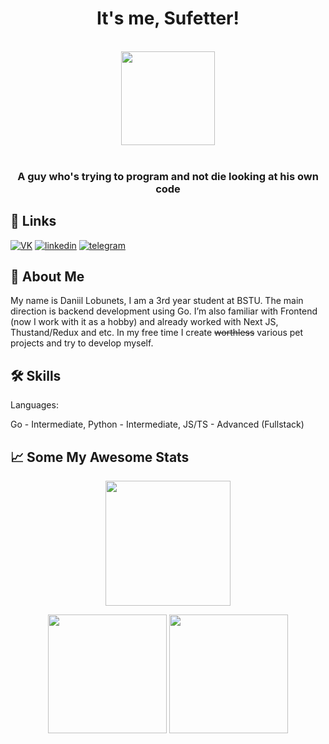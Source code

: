 <div align="center"><h1>It's me, Sufetter!</h1>
  
  <br/>
  <img src="https://www.icegif.com/wp-content/uploads/2023/06/icegif-301.gif"  height="150" width ="150">
  <br/>
 <br/>
 <h3>A guy who's trying to program and not die looking at his own code</h3>
  
</div>

 



## 🔗 Links
[![VK](https://img.shields.io/badge/vk-0077ff?style=for-the-badge&logo=vk&logoColor=white)](https://vk.com/mrhenschel)
[![linkedin](https://img.shields.io/badge/linkedin-0A66C2?style=for-the-badge&logo=linkedin&logoColor=white)](https://www.linkedin.com/in/daniil-lobunets/)
[![telegram](https://img.shields.io/badge/telegram-1DA1F2?style=for-the-badge&logo=telegram&logoColor=white)](https://t.me/mrhenschel)


## 🚀 About Me

My name is Daniil Lobunets, I am a 3rd year student at BSTU. The main direction is backend development using Go. 
I’m also familiar with Frontend (now I work with it as a hobby) and already worked with Next JS, Thustand/Redux and etc.
In my free time I create ~~worthless~~ various pet projects and try to develop myself.


## 🛠 Skills
Languages:

Go - Intermediate,
Python - Intermediate,
JS/TS - Advanced (Fullstack)



## 📈 Some My Awesome Stats

<p align="center">
<img src="https://streak-stats.demolab.com?user=sufetter&theme=nightowl&hide_border=true"  height="200" >
</p>

<p align="center">
<img src="https://github-readme-stats.vercel.app/api/top-langs/?username=sufetter&layout=compact&theme=tokyonight&hide_border=true"  height="190" > <img src="https://github-readme-stats.vercel.app/api?username=sufetter&show_icons=true&theme=tokyonight&hide_border=true"  height="190" > 

</p>





